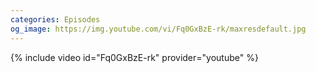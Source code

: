 ```yaml
---
categories: Episodes
og_image: https://img.youtube.com/vi/Fq0GxBzE-rk/maxresdefault.jpg
---
```


{% include video id="Fq0GxBzE-rk" provider="youtube" %}
